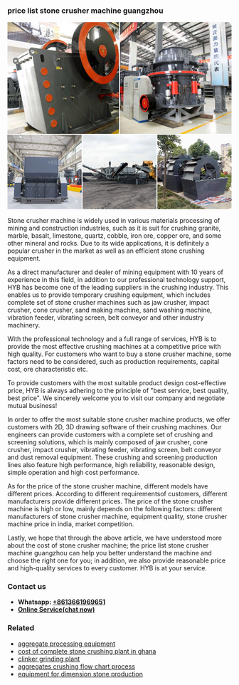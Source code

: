 <h3>price list stone crusher machine guangzhou</h3><img src='1706767014.jpg' alt=''><p>Stone crusher machine is widely used in various materials processing of mining and construction industries, such as it is suit for crushing granite, marble, basalt, limestone, quartz, cobble, iron ore, copper ore, and some other mineral and rocks. Due to its wide applications, it is definitely a popular crusher in the market as well as an efficient stone crushing equipment.</p><p>As a direct manufacturer and dealer of mining equipment with 10 years of experience in this field, in addition to our professional technology support, HYB has become one of the leading suppliers in the crushing industry. This enables us to provide temporary crushing equipment, which includes complete set of stone crusher machines such as jaw crusher, impact crusher, cone crusher, sand making machine, sand washing machine, vibration feeder, vibrating screen, belt conveyor and other industry machinery.</p><p>With the professional technology and a full range of services, HYB is to provide the most effective crushing machines at a competitive price with high quality. For customers who want to buy a stone crusher machine, some factors need to be considered, such as production requirements, capital cost, ore characteristic etc.</p><p>To provide customers with the most suitable product design cost-effective price, HYB is always adhering to the principle of "best service, best quality, best price". We sincerely welcome you to visit our company and negotiate mutual business!</p><p>In order to offer the most suitable stone crusher machine products, we offer customers with 2D, 3D drawing software of their crushing machines. Our engineers can provide customers with a complete set of crushing and screening solutions, which is mainly composed of jaw crusher, cone crusher, impact crusher, vibrating feeder, vibrating screen, belt conveyor and dust removal equipment. These crushing and screening production lines also feature high performance, high reliability, reasonable design, simple operation and high cost performance.</p><p>As for the price of the stone crusher machine, different models have different prices. According to different requirementsof customers, different manufacturers provide different prices. The price of the stone crusher machine is high or low, mainly depends on the following factors: different manufacturers of stone crusher machine, equipment quality, stone crusher machine price in india, market competition.</p><p>Lastly, we hope that through the above article, we have understood more about the cost of stone crusher machine; the price list stone crusher machine guangzhou can help you better understand the machine and choose the right one for you; in addition, we also provide reasonable price and high-quality services to every customer. HYB is at your service.</p><h3>Contact us</h3><ul><li><strong>Whatsapp:&nbsp;<a href="https://wa.me/8613661969651">+8613661969651</a></strong></li><li><a href="https://swt.shibang-china.com/?git&amp;zhl&amp;price list stone crusher machine guangzhou"><strong>Online Service(chat now)</strong></a></li></ul><h3>Related</h3><ul><li><a href='aggregate processing equipment.md'>aggregate processing equipment</a></li><li><a href='cost of complete stone crushing plant in ghana.md'>cost of complete stone crushing plant in ghana</a></li><li><a href='clinker grinding plant.md'>clinker grinding plant</a></li><li><a href='aggregates crushing flow chart process.md'>aggregates crushing flow chart process</a></li><li><a href='equipment for dimension stone production.md'>equipment for dimension stone production</a></li></ul>
